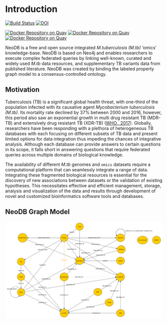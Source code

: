# Introduction

[![Build Status](https://travis-ci.org/COMBAT-TB/combat-tb-db.svg?branch=master)](https://travis-ci.org/COMBAT-TB/combat-tb-db) [![DOI](https://zenodo.org/badge/DOI/10.5281/zenodo.1219127.svg)](https://doi.org/10.5281/zenodo.1219127)

[![Docker Repository on Quay](https://quay.io/repository/combat-tb/combattb-db/status "Docker Repository on Quay")](https://quay.io/repository/combat-tb/combattb-db) [![Docker Repository on Quay](https://quay.io/repository/combat-tb/combattb-dc/status "Docker Repository on Quay")](https://quay.io/repository/combat-tb/combattb-dc) [![Docker Repository on Quay](https://quay.io/repository/combat-tb/combattb-es/status "Docker Repository on Quay")](https://quay.io/repository/combat-tb/combattb-es)

NeoDB is a free and open source integrated _M.tuberculosis (M.tb)_ ‘omics’ knowledge-base. NeoDB is based on Neo4j and enables researchers to execute complex federated queries by linking well-known, curated and widely used _M.tb_ data resources, and supplementary TB variants data from published literature. NeoDB was created by binding the labeled property graph model to a consensus-controlled ontology.

## Motivation

Tuberculosis (TB) is a significant global health threat, with one-third of the population infected with its causative agent *Mycobacterium tuberculosis (M.tb)*. Its mortality rate declined by 37% between 2000 and 2016, however, this period also saw an exponential growth in multi drug resistant TB (MDR-TB) and extensively drug resistant TB (XDR-TB) ([WHO., 2017](https://apps.who.int/iris/handle/10665/254762)). Globally, researchers have been responding with a plethora of heterogeneous TB databases with each focusing on different subsets of TB data and present limited options for data integration thus impeding the chances of integrative analysis. Although each database can provide answers to certain questions in its scope, it falls short in answering questions that require federated queries across multiple domains of biological knowledge.

The availability of different *M.tb* genomes and `omics` datasets require a computational platform that can seamlessly integrate a range of data. Integrating these fragmented biological resources is essential for the discovery of new associations between datasets or the validation of existing hypotheses. This necessitates effective and efficient management, storage, analysis and visualization of the data and results through development of novel and customized bioinformatics software tools and databases.

## NeoDB Graph Model

![neodb-browser-guide](./images/model.png)
